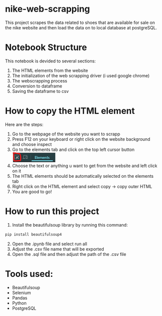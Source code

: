 # nike-web-scrapping

This project scrapes the data related to shoes that are available for sale on the nike website and then load the data on to local database at postgreSQL.

# Notebook Structure

This notebook is devided to several sections:

1. The HTML elements from the website
2. The initialization of the web scrapping driver (i used google chrome)
3. The webscrapping process
4. Conversion to dataframe
5. Saving the dataframe to csv

# How to copy the HTML element

Here are the steps:

1. Go to the webpage of the website you want to scrapp
2. Press F12 on your keyboard or right click on the website background and choose inspect
3. Go to the elements tab and click on the top left cursor button
   ![alt text](image-1.png)
4. Choose the text or anything u want to get from the website and left click on it
5. The HTML elements should be automatically selected on the elements tab
6. Right click on the HTML element and select copy -> copy outer HTML
7. You are good to go!

# How to run this project

1. Install the beautifulsoup library by running this command:

```py
pip install beautifulsoup4
```

2. Open the .ipynb file and select run all
3. Adjust the .csv file name that will be exported
4. Open the .sql file and then adjust the path of the .csv file

# Tools used:

- Beautifulsoup
- Selenium
- Pandas
- Python
- PostgreSQL
